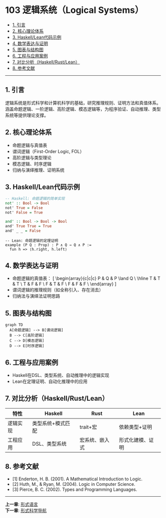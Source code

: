 # 103 逻辑系统（Logical Systems）

- [1. 引言](#1-引言)
- [2. 核心理论体系](#2-核心理论体系)
- [3. Haskell/Lean代码示例](#3-haskelllean代码示例)
- [4. 数学表达与证明](#4-数学表达与证明)
- [5. 图表与结构图](#5-图表与结构图)
- [6. 工程与应用案例](#6-工程与应用案例)
- [7. 对比分析（Haskell/Rust/Lean）](#7-对比分析haskellrustlean)
- [8. 参考文献](#8-参考文献)

---

## 1. 引言

逻辑系统是形式科学和计算机科学的基础，研究推理规则、证明方法和真值体系。涵盖命题逻辑、一阶逻辑、高阶逻辑、模态逻辑等，为程序验证、自动推理、类型系统等提供理论支撑。

## 2. 核心理论体系

- 命题逻辑与真值表
- 谓词逻辑（First-Order Logic, FOL）
- 高阶逻辑与类型理论
- 模态逻辑、时序逻辑
- 归纳与演绎推理、证明系统

## 3. Haskell/Lean代码示例

```haskell
-- Haskell: 命题逻辑的简单实现
not' :: Bool -> Bool
not' True = False
not' False = True

and' :: Bool -> Bool -> Bool
and' True True = True
and' _ _ = False
```

```lean
-- Lean: 命题逻辑的定理证明
example (P Q : Prop) : P ∧ Q → Q ∧ P :=
  fun h => ⟨h.right, h.left⟩
```

## 4. 数学表达与证明

- 命题逻辑的真值表：
  \[
  \begin{array}{c|c|c}
  P & Q & P \land Q \\
  \hline
  T & T & T \\
  T & F & F \\
  F & T & F \\
  F & F & F \\
  \end{array}
  \]
- 谓词逻辑的推理规则（如全称引入、存在消去）
- 归纳法与演绎法证明思路

## 5. 图表与结构图

```mermaid
graph TD
  A[命题逻辑] --> B[谓词逻辑]
  B --> C[高阶逻辑]
  C --> D[模态逻辑]
  D --> E[时序逻辑]
```

## 6. 工程与应用案例

- Haskell在DSL、类型系统、自动推理中的逻辑实现
- Lean在定理证明、自动化推理中的应用

## 7. 对比分析（Haskell/Rust/Lean）

| 特性         | Haskell           | Rust              | Lean                |
|--------------|-------------------|-------------------|---------------------|
| 逻辑实现     | 类型系统+模式匹配 | trait+宏          | 依赖类型+证明       |
| 工程应用     | DSL、类型系统     | 宏系统、嵌入式    | 形式化建模、证明    |

## 8. 参考文献

- [1] Enderton, H. B. (2001). A Mathematical Introduction to Logic.
- [2] Huth, M., & Ryan, M. (2004). Logic in Computer Science.
- [3] Pierce, B. C. (2002). Types and Programming Languages.

---

**上一章**: [形式语言](./102-Formal-Language.md)  
**下一章**: [形式科学导航](../README.md)
